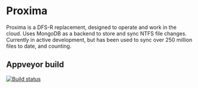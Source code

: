 # Proxima
Proxima is a DFS-R replacement, designed to operate and work in the cloud. Uses MongoDB as a backend to store and sync NTFS file changes. Currently in active development, but has been used to sync over 250 million files to date, and counting.

## Appveyor build

[![Build status](https://ci.appveyor.com/api/projects/status/9irddvj2yqe3i7p8?svg=true)](https://ci.appveyor.com/project/surgicalcoder/proxima)
